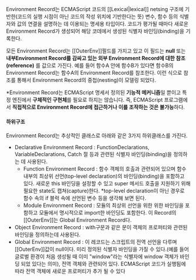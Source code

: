 Environment Record는 ECMAScript 코드의 [[Lexical|lexical]] netsing 구조에 기반한(코드의 실행 시점이 아닌 코드의 작성 위치에 기반한다는 뜻) 변수, 함수 등의 식별자와 값의 연결을 설명하는 데 이용되는 명세용 타입이다.
코드가 평가될 때마다 새로운 Environment Record가 생성되어 해당 코데에서 생성된 식별자 바인딩(binding)을 기록한다.

모든 Environment Record는 \[\[OuterEnv]]필드를 가지고 있고 이 필드는 **null** 또는 **내부Environment Record를 감싸고 있는 외부 Environment Record에 대한 참조(reference)** 를 값으로 가진다. 예를 들어 함수A 안에 함수B가 있다면 함수B의 Environment Record는 함수A의 Environment Record를 참조한다. 이런 식으로 참조를 통해서 Environment Record의 중첩(nesting)이 모델링 되었다.

\*Environment Record는 ECMAScript 명세서 정의된 **기능적 메커니즘**일 뿐이고 특정 엔진에서 **구체적인 구현체**를 필요로 하지는 않습니다. 즉, ECMAScript 프로그램에서 **직접적으로 Environment Record에 접근하거나 이를 조작하는 것은 불가능**하다.

#### 하위구조
Environment Record는 추상적인 클래스로 아래와 같은 3가지 하위클래스를 가진다.
- Declarative Environment Record : FunctionDeclarations, VariableDeclarations, Catch 절 등과 관련된 식별자 바인딩(binding)을 정의하는 데 사용된다.
    - Function Environment Record : 함수 객체의 호출과 관련되어 있으며 함수 내부의 최상위 선언(top-level declaration)의 바인딩(binding)을 포함하고 있다. 새로운 this 바인딩을 설정할 수 있고 super 메서드 호출을 지원하기 위해 필요한 state도 캡쳐(capture)한다.
      \*top-level declaration이 아닌 경우로 함수 속의 if 블럭 속에 선언된 변수 등을 생각해 보면 된다.
    - Module Environment Record : 모듈의 최상위 선언을 위한 위한 바인딩을 포함하고 모듈에서 명시적으로  import한 바인딩도 포함한다. 이 Record의 \[\[OuterEnv]]는 Global Environment Record다.
- Object Environment Record : with구문과 같은 문이 객체의 프로퍼티와 관련된 바인딩을 정의하는데 사용된다.
- Global Environment Record : 이 레코드는 스크립트의 전역 선언을 다루며 \[\[OuterEnv]]값이 null이다. 미리 정의된 식별자 바인딩을 가질 수 있다.(예를 들어 글로벌 환경이 처음 생성될 때 이미 "window"라는 식별자에 window 객체가 바인딩 되었 있다는 의미), 전역 객체와 관련되어 있다. ECMAScript 코드가 실행됨에 따라 전역 객체에 새로운 프로퍼티가 추가 될 수 있다
